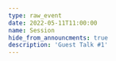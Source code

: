 ```yaml
---
type: raw_event
date: 2022-05-11T11:00:00
name: Session
hide_from_announcments: true
description: 'Guest Talk #1'
---
```

